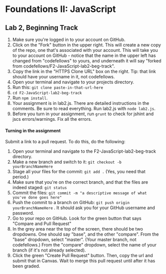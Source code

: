 # Foundations II: JavaScript 
## Lab 2, Beginning Track

1. Make sure you're logged in to your account on GitHub.
2. Click on the "Fork" button in the upper right. This will create a new copy of the repo, one that's associated with your account. This will take you to your account on GitHub - notice that the name in the upper left has changed from "codefellows" to yours, and underneath it will say "forked from codefellows/F2-JavaScript-lab2-beg-track".
3. Copy the link in the "HTTPS Clone URL" box on the right. Tip: that link should have your username in it, not codefellows.
4. Open your terminal and navigate to your projects directory.
5. Run this: `git clone paste-in-that-url-here`
6. `cd F2-JavaScript-lab2-beg-track`
7. Run `npm install`.
8. Your assignment is in lab2.js. There are detailed instructions in the
comments. Be sure to read everything. Run lab2.js with `node lab2.js`.
9. Before you turn in your assignment, run `grunt` to check for jshint and jscs errors/warnings. Fix all the errors.

#### Turning in the assignment
Submit a link to a pull request. To do this, do the following:

1. Open your terminal and navigate to the F2-JavaScript-lab2-beg-track directory.
2. Make a new branch and switch to it: `git checkout -b yourBranchNameHere`
3. Stage all your files for the commit: `git add .`  (Yes, you need that period.)
4. Make sure that you're on the correct branch, and that the files are indeed staged: `git status`
5. Commit the files: `git commit -m "a descriptive message of what you've done goes here"`
6. Push the commit to a branch on GitHub: `git push origin yourBranchNameHere` . It should ask you for your GitHub username and password.
7. Go to your repo on GitHub. Look for the green button that says "Compare and Pull Request"
8. In the grey area near the top of the screen, there should be two dropdowns. One should say "base", and the other "compare". From the "base" dropdown, select "master". (Your master branch, not codefellows.) From the "compare" dropdown, select the name of your branch (if it's not already selected).
9. Click the green "Create Pull Request" button. Then, copy the url and submit that in Canvas. Wait to merge this pull request until after it has been graded.
